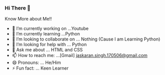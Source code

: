 ### Hi There 👋

<!--
**JaskaranSingh17/JaskaranSingh17** is a ✨ _special_ ✨ repository because its `README.md` (this file) appears on your GitHub profile.-->

Know More about Me!!

- 🔭 I’m currently working on ...Youtube
- 🌱 I’m currently learning ...Python
- 👯 I’m looking to collaborate on ... Nothing (Cause I am Learning Python)
- 🤔 I’m looking for help with ... Python
- 💬 Ask me about ... HTML and CSS
- 📫 How to reach me: ...[Gmail] jaskaran.singh.170506@gmail.com
- 😄 Pronouns: ... He/Him
- ⚡ Fun fact: ... Keen Learner
